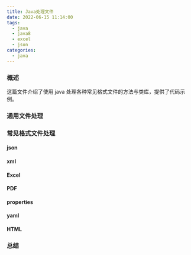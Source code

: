 ```yaml
---
title: Java处理文件
date: 2022-06-15 11:14:00
tags:
  - java
  - java8
  - excel
  - json
categories:
  - java
---
```


### 概述

这篇文件介绍了使用 java 处理各种常见格式文件的方法与类库，提供了代码示例。

<!-- more -->

### 通用文件处理

### 常见格式文件处理

#### json

#### xml

#### Excel

#### PDF

#### properties

#### yaml

#### HTML

### 总结
